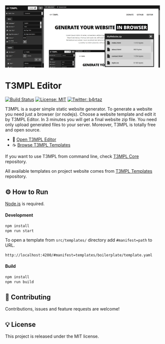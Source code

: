 ![T3MPL Editor](t3mpl-editor.png)

# T3MPL Editor

[![Build Status](https://travis-ci.com/b4rtaz/t3mpl-editor.svg?branch=master)](https://travis-ci.com/b4rtaz/t3mpl-editor) [![License: MIT](https://img.shields.io/github/license/mashape/apistatus.svg)](/LICENSE) [![Twitter: b4rtaz](https://img.shields.io/twitter/follow/b4rtaz.svg?style=social)](https://twitter.com/b4rtaz)

T3MPL is a super simple static website generator. To generate a website you need just a browser (or nodejs). Choose a website template and edit it by T3MPL Editor. In 3 minutes you will get a final website zip file. You need only upload generated files to your server. Moreover, T3MPL is totally free and open source.

* 🍕 [Open T3MPL Editor](https://t3mpl.n4no.com/editor/#manifest=../templates/t3mpl-one/template.yaml)
* ☕ [Browse T3MPL Templates](https://t3mpl.n4no.com/)

If you want to use T3MPL from command line, check [T3MPL Core](https://github.com/b4rtaz/t3mpl-core) repository.

All available templates on project website comes from [T3MPL Templates](https://github.com/b4rtaz/t3mpl-templates) repository.

## ⚙️ How to Run

[Node.js](https://nodejs.org/en/) is required.

#### Development

```
npm install
npm run start
```

To open a template from `src/templates/` directory add `#manifest=path` to URL.

`http://localhost:4200/#manifest=templates/boilerplate/template.yaml`

#### Build

```
npm install
npm run build
```

## 🤝 Contributing

Contributions, issues and feature requests are welcome!

## 💡 License

This project is released under the MIT license.
